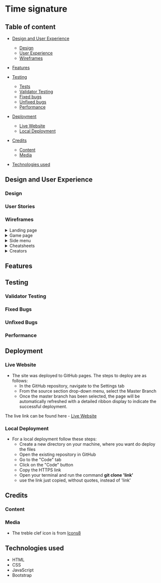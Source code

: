 # Time signature

## Table of content

- [Design and User Experience](#design-and-user-experience)
  - [Design](#design)
  - [User Experience](#user-experience)
  - [Wireframes](#wireframes)

- [Features](#features)

- [Testing](#testing)
  - [Tests](#tests)
  - [Validator Testing](#validator-testing)
  - [Fixed bugs](#fixed-bugs)
  - [Unfixed bugs](#unfixed-bugs)
  - [Performance](#performance)

- [Deployment](#deployment)
  - [Live Website](#live-website)
  - [Local Deployment](#local-deployment)

- [Credits](#credits)
  - [Content](#content)
  - [Media](#media)

- [Technologies used](#technologies-used)

## Design and User Experience

### Design

### User Stories

### Wireframes

<details>
<summary>Landing page</summary>

![Landing Page](media/wireframes/landing-page.png)

</details>

<details>
<summary>Game page</summary>

![Game Page](media/wireframes/game-page.png)

</details>

<details>
<summary>Side menu</summary>

![Side Menu](media/wireframes/menu.png)

</details>

<details>
<summary>Cheatsheets</summary>

![Cheatsheets](media/wireframes/cheatsheets.png)

</details>

<details>
<summary>Creators</summary>

![Creators](media/wireframes/creators.png)

</details>

## Features 

## Testing 

### Validator Testing

### Fixed Bugs

### Unfixed Bugs

### Performance

## Deployment

### Live Website

- The site was deployed to GitHub pages. The steps to deploy are as follows: 
  - In the GitHub repository, navigate to the Settings tab 
  - From the source section drop-down menu, select the Master Branch
  - Once the master branch has been selected, the page will be automatically refreshed with a detailed ribbon display to indicate the successful deployment. 

The live link can be found here - [Live Website]()

### Local Deployment
  - For a local deployment follow these steps:
    - Create a new directory on your machine, where you want do deploy the files
    - Open the existing repository in GitHub
    - Go to the "Code" tab
    - Click on the "Code" button
    - Copy the HTTPS link
    - Open your terminal and run the command __git clone 'link'__
    - use the link just copied, without quotes, instead of 'link'

## Credits 

### Content

### Media

- The treble clef icon is from [Icons8](https://icons8.com/icon/mwHGeE4mJtWI/treble-clef)


## Technologies used

  - HTML
  - CSS
  - JavaScript
  - Bootstrap

